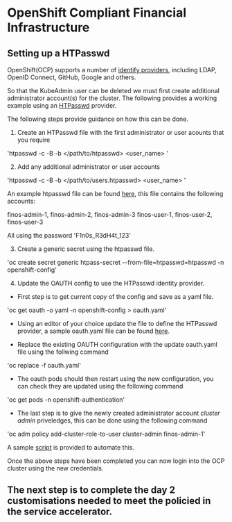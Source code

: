 # OpenShift Compliant Financial Infrastructure

## Setting up a HTPasswd 

OpenShift(OCP) supports a number of [identify providers](https://docs.openshift.com/container-platform/4.10/authentication/understanding-identity-provider.html), including LDAP, OpenID Connect, GitHub, Google and others. 

So that the KubeAdmin user can be deleted we must first create additional administrator account(s) for the cluster. The following provides a working example using an [HTPasswd](https://docs.openshift.com/container-platform/4.10/authentication/identity_providers/configuring-htpasswd-identity-provider.html) provider.

The following steps provide guidance on how this can be done.

1. Create an HTPasswd file with the first administrator or user acounts that you require

'htpasswd -c -B -b </path/to/htpasswd> <user_name> <password>'

2. Add any additional administrator or user accounts

'htpasswd -c -B -b </path/to/users.htpasswd> <user_name> <password>'

An example htpasswd file can be found [here](htpasswd), this file contains the following accounts:

finos-admin-1, finos-admin-2, finos-admin-3 
finos-user-1, finos-user-2, finos-user-3 

All using the password 'F1n0s_R3dH4t_123'

3. Create a generic secret using the htpasswd file.

'oc create secret generic htpass-secret --from-file=htpasswd=htpasswd -n openshift-config'

4. Update the OAUTH config to use the HTPasswd identity provider. 
- First step is to get current copy of the config and save as a yaml file.

'oc get oauth -o yaml -n openshift-config > oauth.yaml'

- Using an editor of your choice update the file to define the HTPasswd provider, a sample oauth.yaml file can be found [here](oauth.yaml).

- Replace the existing OAUTH configuration with the update oauth.yaml file using the follwing command

'oc replace -f oauth.yaml'

- The oauth pods should then restart using the new configuration, you can check they are updated using the following command

'oc get pods -n openshift-authentication'

- The last step is to give the newly created administrator account *cluster admin* priveledges, this can be done using the following command

'oc adm policy add-cluster-role-to-user cluster-admin finos-admin-1'

A sample [script](add_cluster_admin_role.sh) is provided to automate this.

Once the above steps have been completed you can now login into the OCP cluster using the new credentials. 

## The next step is to complete the day 2 customisations needed to meet the policied in the service accelerator. 

